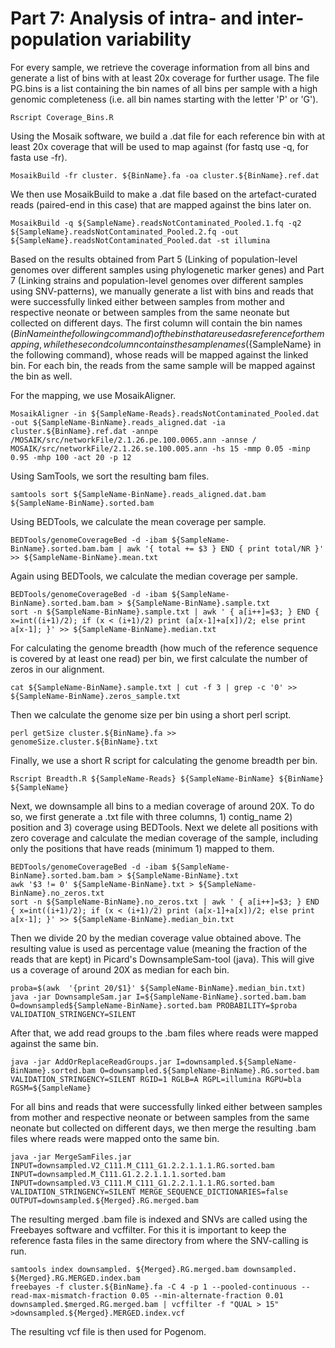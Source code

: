 # Part 7: Analysis of intra- and inter-population variability

For every sample, we retrieve the coverage information from all bins and generate a list of bins with at least 20x coverage for further usage. The file PG.bins is a list containing the bin names of all bins per sample with a high genomic completeness (i.e. all bin names starting with the letter 'P' or 'G'). 

```
Rscript Coverage_Bins.R
```

Using the Mosaik software, we build a .dat file for each reference bin with at least 20x coverage that will be used to map against (for fastq use -q, for fasta use -fr).

```
MosaikBuild -fr cluster. ${BinName}.fa -oa cluster.${BinName}.ref.dat
```

We then use MosaikBuild to make a .dat file based on the artefact-curated reads (paired-end in this case) that are mapped against the bins later on.

```
MosaikBuild -q ${SampleName}.readsNotContaminated_Pooled.1.fq -q2 ${SampleName}.readsNotContaminated_Pooled.2.fq -out ${SampleName}.readsNotContaminated_Pooled.dat -st illumina
```

Based on the results obtained from Part 5 (Linking of population-level genomes over different samples using phylogenetic marker genes) and Part 7 (Linking strains and population-level genomes over different samples using SNV-patterns), we manually generate a list with bins and reads that were successfully linked either between samples from mother and respective neonate or between samples from the same neonate but collected on different days. The first column will contain the bin names (${BinName} in the following command) of the bins that are used as reference for the mapping, while the second column contains the sample names (${SampleName} in the following command), whose reads will be mapped against the linked bin. For each bin, the reads from the same sample will be mapped against the bin as well.

For the mapping, we use MosaikAligner.

```
MosaikAligner -in ${SampleName-Reads}.readsNotContaminated_Pooled.dat -out ${SampleName-BinName}.reads_aligned.dat -ia cluster.${BinName}.ref.dat -annpe /MOSAIK/src/networkFile/2.1.26.pe.100.0065.ann -annse / MOSAIK/src/networkFile/2.1.26.se.100.005.ann -hs 15 -mmp 0.05 -minp 0.95 -mhp 100 -act 20 -p 12
```





Using SamTools, we sort the resulting bam files.

```
samtools sort ${SampleName-BinName}.reads_aligned.dat.bam ${SampleName-BinName}.sorted.bam
```

Using BEDTools, we calculate the mean coverage per sample.

```
BEDTools/genomeCoverageBed -d -ibam ${SampleName-BinName}.sorted.bam.bam | awk '{ total += $3 } END { print total/NR }' >> ${SampleName-BinName}.mean.txt
```

Again using BEDTools, we calculate the median coverage per sample.

```
BEDTools/genomeCoverageBed -d -ibam ${SampleName-BinName}.sorted.bam.bam > ${SampleName-BinName}.sample.txt
sort -n ${SampleName-BinName}.sample.txt | awk ' { a[i++]=$3; } END { x=int((i+1)/2); if (x < (i+1)/2) print (a[x-1]+a[x])/2; else print a[x-1]; }' >> ${SampleName-BinName}.median.txt
```

For calculating the genome breadth (how much of the reference sequence is covered by at least one read) per bin, we first calculate the number of zeros in our alignment.

```
cat ${SampleName-BinName}.sample.txt | cut -f 3 | grep -c '0' >> ${SampleName-BinName}.zeros_sample.txt
```

Then we calculate the genome size per bin using a short perl script.

```
perl getSize cluster.${BinName}.fa >> genomeSize.cluster.${BinName}.txt
```

Finally, we use a short R script for calculating the genome breadth per bin.

```
Rscript Breadth.R ${SampleName-Reads} ${SampleName-BinName} ${BinName} ${SampleName}
```

Next, we downsample all bins to a median coverage of around 20X. To do so, we first generate a .txt file with three columns, 1) contig_name 2) position and 3) coverage using BEDTools. Next we delete all positions with zero coverage and calculate the median coverage of the sample, including only the positions that have reads (minimum 1) mapped to them.

```
BEDTools/genomeCoverageBed -d -ibam ${SampleName-BinName}.sorted.bam.bam > ${SampleName-BinName}.txt
awk '$3 != 0' ${SampleName-BinName}.txt > ${SampleName-BinName}.no_zeros.txt
sort -n ${SampleName-BinName}.no_zeros.txt | awk ' { a[i++]=$3; } END { x=int((i+1)/2); if (x < (i+1)/2) print (a[x-1]+a[x])/2; else print a[x-1]; }' >> ${SampleName-BinName}.median_bin.txt
```

Then we divide 20 by the median coverage value obtained above. The resulting value is used as percentage value (meaning the fraction of the reads that are kept) in Picard's DownsampleSam-tool (java). This will give us a coverage of around 20X as median for each bin.

```
proba=$(awk  '{print 20/$1}' ${SampleName-BinName}.median_bin.txt)
java -jar DownsampleSam.jar I=${SampleName-BinName}.sorted.bam.bam O=downsampled${SampleName-BinName}.sorted.bam PROBABILITY=$proba VALIDATION_STRINGENCY=SILENT
```

After that, we add read groups to the .bam files where reads were mapped against the same bin.

```
java -jar AddOrReplaceReadGroups.jar I=downsampled.${SampleName-BinName}.sorted.bam O=downsampled.${SampleName-BinName}.RG.sorted.bam VALIDATION_STRINGENCY=SILENT RGID=1 RGLB=A RGPL=illumina RGPU=bla RGSM=${SampleName}
```

For all bins and reads that were successfully linked either between samples from mother and respective neonate or between samples from the same neonate but collected on different days, we then merge the resulting .bam files where reads were mapped onto the same bin.

```
java -jar MergeSamFiles.jar INPUT=downsampled.V2_C111.M_C111_G1.2.2.1.1.1.RG.sorted.bam INPUT=downsampled.M_C111.G1.2.2.1.1.1.sorted.bam INPUT=downsampled.V3_C111.M_C111_G1.2.2.1.1.1.RG.sorted.bam VALIDATION_STRINGENCY=SILENT MERGE_SEQUENCE_DICTIONARIES=false OUTPUT=downsampled.${Merged}.RG.merged.bam
```

The resulting merged .bam file is indexed and SNVs are called using the Freebayes software and vcffilter. For this it is important to keep the reference fasta files in the same directory from where the SNV-calling is run.

```
samtools index downsampled. ${Merged}.RG.merged.bam downsampled. ${Merged}.RG.MERGED.index.bam
freebayes -f cluster.${BinName}.fa -C 4 -p 1 --pooled-continuous --read-max-mismatch-fraction 0.05 --min-alternate-fraction 0.01 downsampled.$merged.RG.merged.bam | vcffilter -f "QUAL > 15" >downsampled.${Merged}.MERGED.index.vcf
```

The resulting vcf file is then used for Pogenom.



